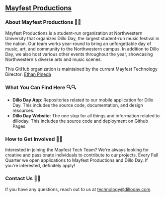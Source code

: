 ## [Mayfest Productions](https://www.dilloday.com/)

### About Mayfest Productions 🎉🎉

Mayfest Productions is a student-run organization at Northwestern University that organizes Dillo Day, the largest student-run music festival in the nation. Our team works year-round to bring an unforgettable day of music, art, and community to the Northwestern campus. In addition to Dillo Day, we also host various other events throughout the year, showcasing Northwestern's diverse arts and music scenes.

This GitHub organization is maintained by the current Mayfest Technology Director: [Ethan Pineda](https://www.linkedin.com/in/ethanpineda/)

### What You Can Find Here 🔍🔍

- **Dillo Day App**: Repositories related to our mobile application for Dillo Day. This includes the source code, documentation, and design resources.
- **Dillo Day Website**: The one stop for all things and information related to dilloday. This includes the source code and deployment on Github Pages

### How to Get Involved 🎸🎸

Interested in joining the Mayfest Tech Team? We're always looking for creative and passionate individuals to contribute to our projects. Every Fall Quarter we open applications to Mayfest Productions and Dillo Day. If you're interested, definitely apply!

### Contact Us 📧📧

If you have any questions, reach out to us at [technology@dilloday.com](mailto:technology@dilloday.com).
